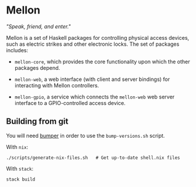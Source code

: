 # Mellon

<em>"Speak, friend, and enter."</em>

Mellon is a set of Haskell packages for controlling physical access
devices, such as electric strikes and other electronic locks. The set
of packages includes:

* `mellon-core`, which provides the core functionality upon which the
  other packages depend.

* `mellon-web`, a web interface (with client and server bindings) for
  interacting with Mellon controllers.

* `mellon-gpio`, a service which connects the `mellon-web` web server
  interface to a GPIO-controlled access device.

## Building from git

You will need [bumper](https://hackage.haskell.org/package/bumper) in
order to use the `bump-versions.sh` script.

With `nix`:
```shell
./scripts/generate-nix-files.sh   # Get up-to-date shell.nix files
```

With `stack`:
```shell
stack build
```
